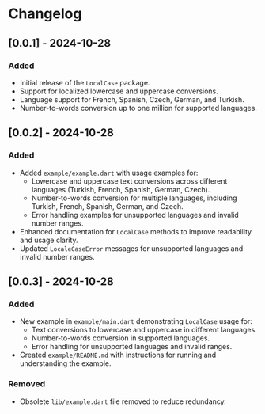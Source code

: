 # Changelog

## [0.0.1] - 2024-10-28
### Added
- Initial release of the `LocalCase` package.
- Support for localized lowercase and uppercase conversions.
- Language support for French, Spanish, Czech, German, and Turkish.
- Number-to-words conversion up to one million for supported languages.

## [0.0.2] - 2024-10-28
### Added
- Added `example/example.dart` with usage examples for:
    - Lowercase and uppercase text conversions across different languages (Turkish, French, Spanish, German, Czech).
    - Number-to-words conversion for multiple languages, including Turkish, French, Spanish, German, and Czech.
    - Error handling examples for unsupported languages and invalid number ranges.
- Enhanced documentation for `LocalCase` methods to improve readability and usage clarity.
- Updated `LocaleCaseError` messages for unsupported languages and invalid number ranges.

## [0.0.3] - 2024-10-28
### Added
- New example in `example/main.dart` demonstrating `LocalCase` usage for:
    - Text conversions to lowercase and uppercase in different languages.
    - Number-to-words conversion in supported languages.
    - Error handling for unsupported languages and invalid ranges.
- Created `example/README.md` with instructions for running and understanding the example.

### Removed
- Obsolete `lib/example.dart` file removed to reduce redundancy.
